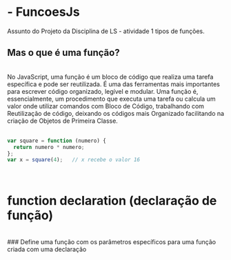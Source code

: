 # - FuncoesJs 
 Assunto do Projeto da Disciplina de LS - atividade 1 tipos de funções.
 <br>
 ## Mas o que é uma função?
 <br>
 No JavaScript, uma função é um bloco de código que realiza uma tarefa específica e pode ser reutilizada. É uma das ferramentas mais importantes para escrever código organizado, legível e modular. Uma função é, essencialmente, um procedimento que executa uma tarefa ou calcula um valor onde  utilizar comandos com  Bloco de Código, trabalhando com  Reutilização de código, deixando os códigos mais Organizado facilitando na criação de Objetos de Primeira Classe.
 <br> <br>
 
```javascript
var square = function (numero) {
  return numero * numero; 
};
var x = square(4);   // x recebe o valor 16
```
<br>

# function declaration (declaração de função)
<br>
### Define uma função com os parâmetros específicos para uma função criada com uma declaração 
